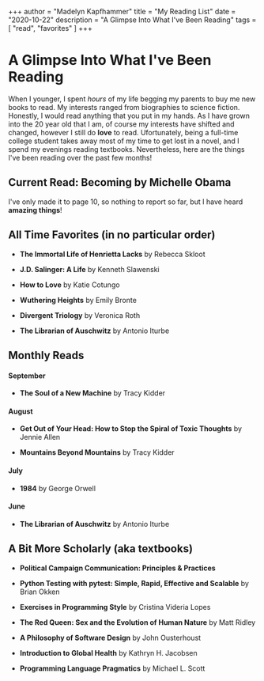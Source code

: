 +++
author = "Madelyn Kapfhammer"
title = "My Reading List"
date = "2020-10-22"
description = "A Glimpse Into What I've Been Reading"
tags = [
    "read", "favorites"
]
+++

# A Glimpse Into What I've Been Reading

When I younger, I spent _hours_ of my life begging my parents to buy me new books to read. My interests ranged from biographies to science fiction. Honestly, I would read anything that you put in my hands. As I have grown into the 20 year old that I am, of course my interests have shifted and changed, however I still do **love** to read. Ufortunately, being a full-time college student takes away most of my time to get lost in a novel, and I spend my evenings reading textbooks. Nevertheless, here are the things I've been reading over the past few months!

## Current Read: Becoming by Michelle Obama

I've only made it to page 10, so nothing to report so far, but I have heard **amazing things**!

## All Time Favorites (in no particular order)

- **The Immortal Life of Henrietta Lacks** by Rebecca Skloot

- **J.D. Salinger: A Life** by Kenneth Slawenski

- **How to Love** by Katie Cotungo

- **Wuthering Heights** by Emily Bronte

- **Divergent Triology** by Veronica Roth

- **The Librarian of Auschwitz** by Antonio Iturbe

## Monthly Reads

#### September

- **The Soul of a New Machine** by Tracy Kidder

#### August

- **Get Out of Your Head: How to Stop the Spiral of Toxic Thoughts** by Jennie Allen

- **Mountains Beyond Mountains** by Tracy Kidder

#### July

- **1984** by George Orwell

#### June

- **The Librarian of Auschwitz** by Antonio Iturbe

## A Bit More Scholarly (aka textbooks)

- **Political Campaign Communication: Principles & Practices**

- **Python Testing with pytest: Simple, Rapid, Effective and Scalable** by Brian Okken

- **Exercises in Programming Style** by Cristina Videria Lopes

- **The Red Queen: Sex and the Evolution of Human Nature** by Matt Ridley

- **A Philosophy of Software Design** by John Ousterhoust

- **Introduction to Global Health** by Kathryn H. Jacobsen

- **Programming Language Pragmatics** by Michael L. Scott
